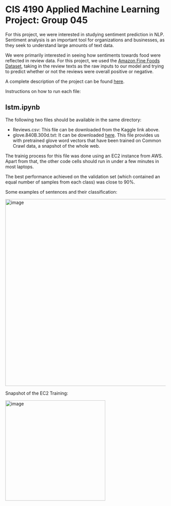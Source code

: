 # CIS 4190 Applied Machine Learning Project: Group 045
For this project, we were interested in studying sentiment prediction in NLP. Sentiment analysis is an important tool for organizations and businesses, as they seek to understand large amounts of text data. 

We were primarily interested in seeing how sentiments towards food were reflected in review data. For this project, we used the [Amazon Fine Foods Dataset](https://www.kaggle.com/datasets/snap/amazon-fine-food-reviews), taking in the review texts as the raw inputs to our model and trying to predict whether or not the reviews were overall positive or negative.

A complete description of the project can be found [here](https://docs.google.com/document/d/1ItTVHn8Xer-YdEf4eEcemQIk__AekbLh/edit?usp=sharing&ouid=111301309263338542076&rtpof=true&sd=true). 

Instructions on how to run each file:

## lstm.ipynb
The following two files should be available in the same directory:
- Reviews.csv: This file can be downloaded from the Kaggle link above.
- glove.840B.300d.txt: It can be downloaded [here](https://nlp.stanford.edu/projects/glove/). This file provides us with pretrained glove word vectors that have been trained on Common Crawl data, a snapshot of the whole web. 

The trainig process for this file was done using an EC2 instance from AWS. Apart from that, the other code cells should run in under a few minutes in most laptops. 

The best performance achieved on the validation set (which contained an equal number of samples from each class) was close to 90%.

Some examples of sentences and their classification:

<img width="585" alt="image" src="https://user-images.githubusercontent.com/88673859/234456738-90690405-8983-4203-9f91-99cc66dec552.png">

Snapshot of the EC2 Training:

<img width="314" alt="image" src="https://user-images.githubusercontent.com/88673859/234476454-9dadd4d6-662c-4204-9128-8029ee736ac0.png">
